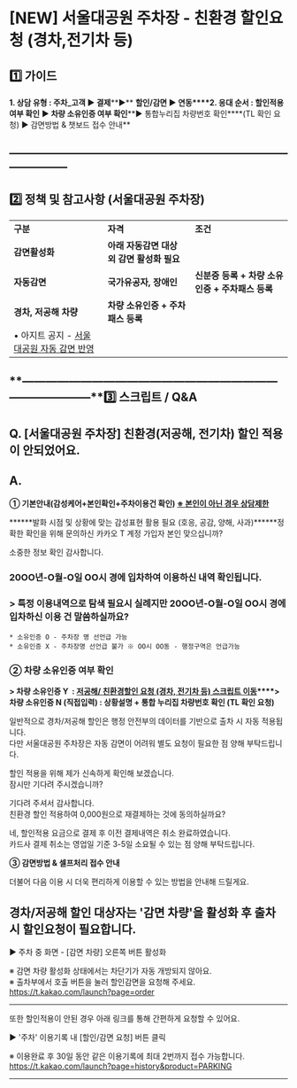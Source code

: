 # [NEW] 서울대공원 주차장 - 친환경 할인요청 (경차,전기차 등)

**1️⃣ 가이드**
-----------

**1. 상담 유형 : 주차\_고객 ▶ 결제****▶** **할인/감면 ▶ 연동****2. 응대 순서 : 할인적용 여부 확인** **▶ 차량 소유인증 여부 확인****▶ 통합누리집 차량번호 확인****(TL 확인 요청) ▶ 감면방법 & 챗보드 접수 안내**

**―****―****―****―****―****―****―****―****―****―****―****―****―****―****―****―****―****―****―****―****―****―****―****―****―****―****―****―****―**
-------------------------------------------------------------------------------------------------------------------------------------------------

**2️⃣ 정책 및 참고사항 (서울대공원 주차장)**
-----------------------------

|  |  |  |
| --- | --- | --- |
| **구분** | **자격** | **조건** |
| **감면활성화** | **아래 자동감면 대상 외 감면 활성화 필요** | |
| **자동감면** | **국가유공자, 장애인** | **신분증 등록 + 차량 소유인증 + 주차패스 등록** |
| **경차, 저공해 차량** | **차량** **소유인증 +** **주차패스 등록** |
| • 아지트 공지 - [서울대공원 자동 감면 반영](https://ext.agit.in/g/300017093/wall/401268940#comment_panel_431607425) | | |

**―****―****―****―****―****―****―****―****―****―****―****―****―****―****―****―****―****―****―****―****―****―****―****―****―****―****―****―****―****3️⃣ 스크립트 / Q&A**
-------------------------------------------------------------------------------------------------------------------------------------------------------------------

**Q. [서울대공원 주차장]** **친환경(저공해, 전기차) 할인 적용이 안되었어요.**
--------------------------------------------------

**A.**
------

**① 기본안내(감성케어+본인확인+주차이용건 확인) [****※ 본인이 아닌 경우 상담제한****](https://kakaomobilitysupport.zendesk.com/hc/ko/articles/29203184881177--%EC%B1%84%ED%8C%85-%EA%B3%B5%ED%86%B5-%EB%B6%84%EC%8B%A4%EB%AC%BC-%EB%B0%9C%EC%83%9D-%ED%9C%B4%EB%8C%80%ED%8F%B0-%ED%95%B8%EB%93%9C%ED%8F%B0#h_01JDTX32AMXE1T1CWX0RH30MWR)**

******발화 시점 및 상황에 맞는 감성표현 활용 필요 (호응, 공감, 양해, 사과)******정확한 확인을 위해 문의하신 카카오 T 계정 가입자 본인 맞으십니까?

소중한 정보 확인 감사합니다.

### 20OO년-O월-O일 OO시 경에 입차하여 이용하신 내역 확인됩니다.

### **> 특정 이용내역으로 탐색 필요시** 실례지만 20OO년-O월-O일 OO시 경에 입차하신 이용 건 말씀하실까요?

```
* 소유인증 O - 주차장 명 선언급 가능  
* 소유인증 X - 주차장명 선언급 불가 ※ OO시 OO동 - 행정구역은 언급가능
```

### 

### **② 차량 소유인증 여부 확인**

**> 차량 소유인증 Y  : [저공해/ 친환경할인 요청 (경차, 전기차 등) 스크립트 이동](https://kakaomobilitysupport.zendesk.com/hc/ko/articles/33016029202713)****> 차량 소유인증 N (직접입력) : 상황설명 + 통합 누리집 차량번호 확인 (TL 확인 요청)**

일반적으로 경차/저공해 할인은 행정 안전부의 데이터를 기반으로 출차 시 자동 적용됩니다.  
다만 서울대공원 주차장은 자동 감면이 어려워 별도 요청이 필요한 점 양해 부탁드립니다.  
  
할인 적용을 위해 제가 신속하게 확인해 보겠습니다.  
잠시만 기다려 주시겠습니까?  
  
기다려 주셔서 감사합니다.  
친환경 할인 적용하여 0,000원으로 재결제하는 것에 동의하실까요?  
  
네, 할인적용 요금으로 결제 후 이전 결제내역은 취소 완료하였습니다.  
카드사 결제 취소는 영업일 기준 3-5일 소요될 수 있는 점 양해 부탁드립니다.

**③ 감면방법 & 셀프처리 접수 안내**

더불어 다음 이용 시 더욱 편리하게 이용할 수 있는 방법을 안내해 드릴게요.  
  
경차/저공해 할인 대상자는 '감면 차량'을 활성화 후 출차 시 할인요청이 필요합니다.  
---  
▶ 주차 중 화면 - [감면 차량] 오른쪽 버튼 활성화  
  
※ 감면 차량 활성화 상태에서는 차단기가 자동 개방되지 않아요.  
※ 출차부에서 호출 버튼을 눌러 할인감면을 요청해 주세요.  
https://t.kakao.com/launch?page=order  
  
---

또한 할인적용이 안된 경우 아래 링크를 통해 간편하게 요청할 수 있어요.  
  
▶ '주차' 이용기록 내 [할인/감면 요청] 버튼 클릭  
  
※ 이용완료 후 30일 동안 같은 이용기록에 최대 2번까지 접수 가능합니다.  
<https://t.kakao.com/launch?page=history&product=PARKING>

-----------------------------------------------------------------------------------------------------